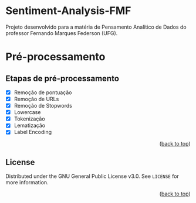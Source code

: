 # Sentiment-Analysis-FMF
Projeto desenvolvido para a matéria de Pensamento Analítico de Dados do professor Fernando Marques Federson (UFG).

<!-- ACKNOWLEDGMENTS
https://github.com/othneildrew/Best-README-Template/
-->

# Pré-processamento
<a name="readme-top"></a>


<!-- ROADMAP -->
## Etapas de pré-processamento
- [x] Remoção de pontuação
- [x] Remoção de URLs
- [x] Remoção de Stopwords
- [x] Lowercase
- [x] Tokenização
- [x] Lematização
- [x] Label Encoding

<p align="right">(<a href="#readme-top">back to top</a>)</p>



<!-- LICENSE -->
## License

Distributed under the GNU General Public License v3.0. See `LICENSE` for more information.

<p align="right">(<a href="#readme-top">back to top</a>)</p>
